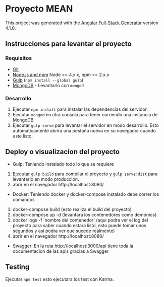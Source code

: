 # Proyecto MEAN

This project was generated with the [Angular Full-Stack Generator](https://github.com/DaftMonk/generator-angular-fullstack) version 4.1.0.

## Instrucciones para levantar el proyecto

### Requisitos

- [Git](https://git-scm.com/)
- [Node.js and npm](nodejs.org) Node >= 4.x.x, npm >= 2.x.x
- [Gulp](http://gulpjs.com/) (`npm install --global gulp`)
- [MongoDB](https://www.mongodb.org/) - Levantarlo con `mongod`

### Desarrollo

1. Ejecutar `npm install` para instalar las dependencias del servidor.
2. Ejecutar `mongod` en otra consola para tener corriendo una instancia de MongoDB.
3. Ejecutar `gulp serve` para levantar el servidor en modo desarrollo. Esto automaticamente abrira una pestaña nueva en su navegador cuando este listo.

## Deploy o visualizacion del proyecto

- Gulp: Teniendo instalado todo lo que se requiere

1. Ejecutar `gulp build` para compilar el proyecto y `gulp serve:dist` para levantarlo en modo produccion.
2. abrir en el navegador http://localhost:8080/

- Docker: Teniendo docker y docker-compose instalado debe correr los comandos 

1. docker-compose build (esto realiza el build del proyecto)
2. docker-compose up -d (levantara los contenedores como demonios)
3. docker logs -f 'nombre del contenedor' (aqui podra ver el log del proyecto para saber cuando estara listo, esto puede tomar unos segundos y asi podra ver que sucede realmente)
4. abrir en el navegador http://localhost:8080/

* Swagger: En la ruta http://localhost:3000/api tiene toda la documentacion de las apis gracias a Swagger

## Testing

Ejecutar `npm test` esto ejecutara los test con Karma.


